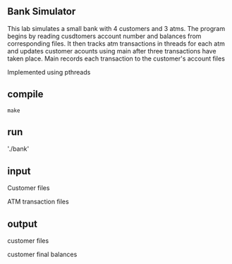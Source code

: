 Bank Simulator
------------------------
This lab simulates a small bank with 4 customers and 3 atms.
The program begins by reading cusdtomers account number and 
balances from corresponding files. It then tracks atm transactions
in threads for each atm and updates customer acounts using main
after three transactions have taken place. Main records each transaction
to the customer's account files 

Implemented using pthreads

compile
-----------------
`make`

run
-----------------
'./bank'

input
-----------------
Customer files

ATM transaction files

output
-----------------
customer files

customer final balances

